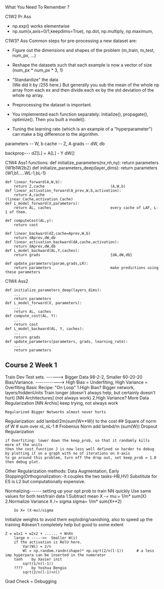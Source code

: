 
What You Need To Remember ?

C1W2 Pr Ass

- np.exp() works elementwise
- np.sum(x,axis=0/1,keepdims=True), np.dot, np.multiply, np.maximum,


C1W3? Ass
Common steps for pre-processing a new dataset are:
- Figure out the dimensions and shapes of the problem (m_train, m_test, num_px, ...)
- Reshape the datasets such that each example is now a vector of size (num_px \* num_px \* 3, 1)
- "Standardize" the data  
	(We did it by /255 here.)
	But generally you sub the mean of the whole np array from each ex and then divide each ex by the std deviation of the whole np array.

- Preprocessing the dataset is important.
- You implemented each function separately: initialize(), propagate(), optimize(). Then you built a model().
- Tuning the learning rate (which is an example of a "hyperparameter") can make a big difference to the algorithm.

parameters -- W, b
cache --      Z, A
grads --      dW, db

backprop---
	dZ[L] = A[L] - Y
	dW[]



C1W4 Ass1
functions:
	def initialize_parameters(nx,nh,ny):
		return parameters							{W1b1W2b2}
	def initialize_parameters_deep(layer_dims):
		return parameters							{W1,b1.....WL-1,bL-1}

	def linear_forward(A,W,b):
		return Z,cache								(A,W,b)
	def linear_activation_forward(A_prev,W,b,activation):
		return A,cache								(linear_Cache,activation_Cache)
	def L_model_forward(X,parameters):
		return AL, caches							every cache of LAF, L-1 of them.

	def computeCost(AL,y):
		return cost

	def linear_backward(dZ,cache=Aprev,W,b)
		return dAprev,dW,db
	def linear_activation_backward(dA,cache,activation):
		return dAprev,dW,db
	def L_model_backward(AL,Y,caches):
		return grads								{dA,dW,db}

	def update_parameters(param,grads,LR):
		return parameters							make predictions using these parameters

C1W4 Ass2

	def initialize_parameters_deep(layers_dims):
	    ...
	    return parameters 
	def L_model_forward(X, parameters):
	    ...
	    return AL, caches
	def compute_cost(AL, Y):
	    ...
	    return cost
	def L_model_backward(AL, Y, caches):
	    ...
	    return grads
	def update_parameters(parameters, grads, learning_rate):
	    ...
	    return parameters


## Course 2 Week 1

Train Dev Test sets. ------> Bigger Data 98-2-2, Smaller 60-20-20
Bias/Variance. ------------> High Bias = Underfiting, High Variance = Overfiting
Basic Recipe: "On Loop"
	1.High Bias?
		Bigger network, layers/hiddenUnits
		Train longer (doesn't always help, but certainly doesn't hurt)
		[NN Architectures]  (not always work)
	2.High Variance?
		More Data
		Regularization
		[NN Archis]  keep trying, not always work

	Regularized Bigger Networks almost never hurts

Regularization: add lambd/2m(sum(W**W)) to the cost  ## Square of norm of W     # sum over nL,nL-1  # Frobenius Norm
				add lambd/m (sum(W))
Dropout Regularization

	if Overfiting: lower down the keep_prob, so that it randomly kills more of the units
	then the cost_function J is now less well defined so harder to debug by plotting it on a graph with no of iterations on X-axis
	to go around this problem, turn off the drop out, set keep_prob = 1.0 then debug plot.
Other Regularization methods: Data Augmentation, Early Stopping(Orthogonalization:-it couples the two tasks-HB,HV)
		Substitute for ES is L2 but computationally expensive.


Normalizing------ setting up your opt prob to train NN quickly
		Use same values for both test/train data
	1.Subtract mean		X -=   mu:= 1/m* sum(X)
	2.Normalize Variance   X /= sigma    sigma= 1/m* sum(X**2)

		So X= (X-mu)/sigma

		
Initialize weights to avoid them exploding/vanishing, also to speed up the training
	#doesn't completely help but good to some extent

	Z = w1x1 + w2x2 + ...... + WnXn
		large n ----->>  Smaller W(i)
		if the activation is RelU here.
			Var(Wi) = 2/n
			Wl = np.random.randn(shape)* np.sqrt(2/n(l-1))		# a less imp hyperpara can be inserted in the numerator 
		tanh	by Xavier init
			sqrt(1/n(l-1))
		????	by Yoshua Bengio
			sqrt(2/n(l-1)+nl)

Grad Check = Debugging